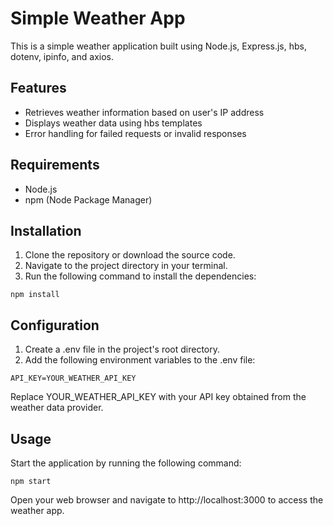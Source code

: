 # Simple Weather App

This is a simple weather application built using Node.js, Express.js, hbs, dotenv, ipinfo, and axios.

## Features

- Retrieves weather information based on user's IP address
- Displays weather data using hbs templates
- Error handling for failed requests or invalid responses

## Requirements

- Node.js
- npm (Node Package Manager)

## Installation

1. Clone the repository or download the source code.
2. Navigate to the project directory in your terminal.
3. Run the following command to install the dependencies:
```
npm install
```


## Configuration
1. Create a .env file in the project's root directory.
2. Add the following environment variables to the .env file:

```
API_KEY=YOUR_WEATHER_API_KEY
```

Replace YOUR_WEATHER_API_KEY with your API key obtained from the weather data provider.

## Usage
Start the application by running the following command:

```
npm start
```

Open your web browser and navigate to http://localhost:3000 to access the weather app.